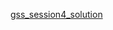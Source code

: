 <a href="https://docs.google.com/spreadsheets/d/1OMOke7xViX9GCXG5d5o_o4TsX9FJvKUIzJwmf99mKxo/edit#gid=2114858446">gss_session4_solution</a>
<br>


